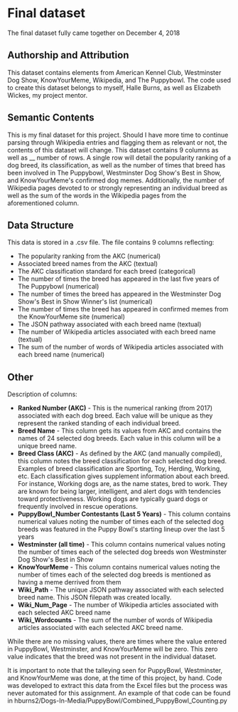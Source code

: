 # Final dataset

The final dataset fully came together on December 4, 2018

## Authorship and Attribution
This dataset contains elements from American Kennel Club, Westminster Dog Show, KnowYourMeme, Wikipedia, and The Puppybowl. The code used to create this dataset belongs to myself, Halle Burns, as well as Elizabeth Wickes, my project mentor.

## Semantic Contents
This is my final dataset for this project. Should I have more time to continue parsing through Wikipedia entries and flagging them as relevant or not, the contents of this dataset will change. This dataset contains 9 columns as well as __ number of rows. A single row will detail the popularity ranking of a dog breed, its classification, as well as the number of times that breed has been involved in The Puppybowl, Westminster Dog Show's Best in Show, and KnowYourMeme's confirmed dog memes. Additionally, the number of Wikipedia pages devoted to or strongly representing an individual breed as well as the sum of the words in the Wikipedia pages from the aforementioned column.

## Data Structure
This data is stored in a .csv file. The file contains 9 columns reflecting:
* The popularity ranking from the AKC (numerical)
* Associated breed names from the AKC (textual)
* The AKC classification standard for each breed (categorical)
* The number of times the breed has appeared in the last five years of The Puppybowl (numerical)
* The number of times the breed has appeared in the Westminster Dog Show's Best in Show Winner's list (numerical)
* The number of times the breed has appeared in confirmed memes from the KnowYourMeme site (numerical)
* The JSON pathway associated with each breed name (textual)
* The number of Wikipedia articles associated with each breed name (textual)
* The sum of the number of words of Wikipedia articles associated with each breed name (numerical)

## Other
Description of columns:
* **Ranked Number (AKC)** - This is the numerical ranking (from 2017) associated with each dog breed. Each value will be unique as they represent the ranked standing of each individual breed.
* **Breed Name** - This column gets its values from AKC and contains the names of 24 selected dog breeds. Each value in this column will be a unique breed name.
* **Breed Class (AKC)** - As defined by the AKC (and manually compiled), this column notes the breed classification for each selected dog breed. Examples of breed classification are Sporting, Toy, Herding, Working, etc. Each classification gives supplement information about each breed. For instance, Working dogs are, as the name states, bred to work. They are known for being larger, intelligent, and alert dogs with tendencies toward protectiveness. Working dogs are typically guard dogs or frequently involved in rescue operations.
* **PuppyBowl_Number Contestants (Last 5 Years)** - This column contains numerical values noting the number of times each of the selected dog breeds was featured in the Puppy Bowl's starting lineup over the last 5 years
* **Westminster (all time)** - This column contains numerical values noting the number of times each of the selected dog breeds won Westminster Dog Show's Best in Show
* **KnowYourMeme** - This column contains numerical values noting the number of times each of the selected dog breeds is mentioned as having a meme derrived from them
* **Wiki_Path** - The unique JSON pathway associated with each selected breed name. This JSON filepath was created locally.
* **Wiki_Num_Page** - The number of Wikipedia articles associated with each selected AKC breed name
* **Wiki_Wordcounts** - The sum of the number of words of Wikipedia articles associated with each selected AKC breed name.

While there are no missing values, there are times where the value entered in PuppyBowl, Westminster, and KnowYourMeme will be zero. This zero value indicates that the breed was not present in the individual dataset.

It is important to note that the talleying seen for PuppyBowl, Westminster, and KnowYourMeme was done, at the time of this project, by hand. Code was developed to extract this data from the Excel files but the process was never automated for this assignment. An example of that code can be found in hburns2/Dogs-In-Media/PuppyBowl/Combined_PuppyBowl_Counting.py
